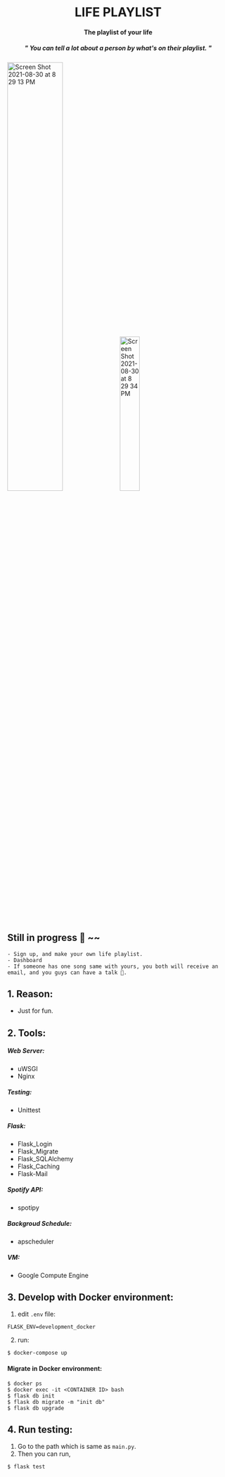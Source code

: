 <h1 align="center">LIFE PLAYLIST</h1>
<h4 align="center">The playlist of your life</h4>

<h5 align="center">" You can tell a lot about a person by what's on their playlist. "</h5>

<!--
### Need to be done.
- Based on playlist, recommend a book, brand, movie, something else..
-->



<img width="50%" alt="Screen Shot 2021-08-30 at 8 29 13 PM" src="https://user-images.githubusercontent.com/65331756/131341050-0f14978b-1394-44f4-9ac1-09cc461530de.png">

<img width="30%" alt="Screen Shot 2021-08-30 at 8 29 34 PM" src="https://user-images.githubusercontent.com/65331756/131341061-31d18df3-5950-48cc-a5ba-be24c1ca1e42.png">




## Still in progress 🤧 ~~

```
- Sign up, and make your own life playlist.
- Dashboard
- If someone has one song same with yours, you both will receive an email, and you guys can have a talk 🤡.
```


## 1. Reason:
- Just for fun.
## 2. Tools:
##### Web Server:
- uWSGI
- Nginx
##### Testing:
- Unittest
##### Flask:
- Flask_Login
- Flask_Migrate
- Flask_SQLAlchemy
- Flask_Caching
- Flask-Mail
##### Spotify API:
- spotipy
##### Backgroud Schedule:
- apscheduler
##### VM:
- Google Compute Engine
## 3. Develop with Docker environment:
1. edit `.env` file:
```
FLASK_ENV=development_docker
```
2. run:
```
$ docker-compose up
```
#### Migrate in Docker environment:
```
$ docker ps
$ docker exec -it <CONTAINER ID> bash
$ flask db init
$ flask db migrate -m "init db"
$ flask db upgrade
```


## 4. Run testing:
1. Go to the path which is same as `main.py`.
2. Then you can run,
```
$ flask test
```
